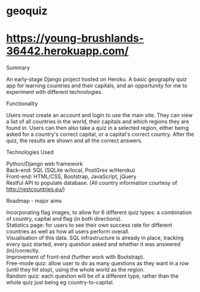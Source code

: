 # geoquiz
# https://young-brushlands-36442.herokuapp.com/
Summary

An early-stage Django project hosted on Heroku. A basic geography quiz app for learning countries and their capitals, and an opportunity for me to experiment with different technologies.

Functionality

Users must create an account and login to use the main site. They can view a list of all countries in the world, their capitals and which regions they are found in. Users can then also take a quiz in a selected region, either being asked for a country's correct capital, or a capital's correct country. After the quiz, the results are shown and all the correct answers.

Technologies Used

Python/Django web framework  
Back-end: SQL (SQLite w/local, PostGres w/Heroku)  
Front-end: HTML/CSS, Bootstrap, JavaScript, jQuery  
Restful API to populate database. (All country information courtesy of http://restcountries.eu/)

Roadmap - major aims

Incorporating flag images, to allow for 6 different quiz types: a combination of country, capital and flag (in both directions).  
Statistics page: for users to see their own success rate for different countries as well as how all users perform overall.  
Visualisation of this data. SQL infrastructure is already in place, tracking every quiz started, every question asked and whether it was answered (in)/correctly.  
Improvement of front-end (further work with Bootstrap).  
Free-mode quiz: allow user to do as many questions as they want in a row (until they hit stop), using the whole world as the region.  
Random quiz: each question will be of a different type, rather than the whole quiz just being eg country-to-capital.

